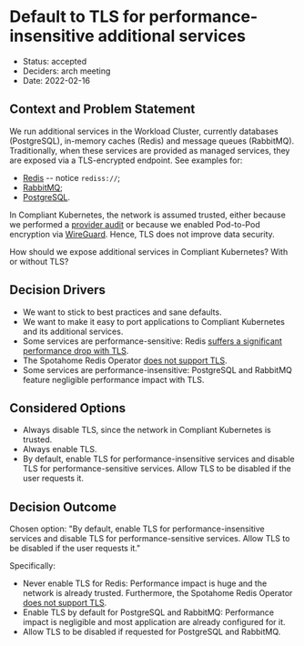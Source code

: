 # Default to TLS for performance-insensitive additional services

* Status: accepted
* Deciders: arch meeting
* Date: 2022-02-16

## Context and Problem Statement

We run additional services in the Workload Cluster, currently databases (PostgreSQL), in-memory caches (Redis) and message queues (RabbitMQ).
Traditionally, when these services are provided as managed services, they are exposed via a TLS-encrypted endpoint. See examples for:

* [Redis](https://learn.microsoft.com/en-us/azure/azure-cache-for-redis/cache-nodejs-get-started#create-a-new-nodejs-app) -- notice `rediss://`;
* [RabbitMQ](https://docs.aws.amazon.com/amazon-mq/latest/developer-guide/data-protection.html#data-protection-encryption-in-transit);
* [PostgreSQL](https://docs.aws.amazon.com/AmazonRDS/latest/UserGuide/PostgreSQL.Concepts.General.SSL.html).

In Compliant Kubernetes, the network is assumed trusted, either because we performed a [provider audit](../operator-manual/provider-audit.md) or because we enabled Pod-to-Pod encryption via [WireGuard](https://elastisys.com/redundancy-across-data-centers-with-kubernetes-wireguard-and-rook/). Hence, TLS does not improve data security.

How should we expose additional services in Compliant Kubernetes? With or without TLS?

## Decision Drivers

* We want to stick to best practices and sane defaults.
* We want to make it easy to port applications to Compliant Kubernetes and its additional services.
* Some services are performance-sensitive: Redis [suffers a significant performance drop with TLS](https://dzone.com/articles/redis-tls-can-significantly-reduce-performance-a-l#:~:text=To%20summarize%20performance%3A,drop%20after%20adding%20additional%20threads).
* The Spotahome Redis Operator [does not support TLS](https://github.com/spotahome/redis-operator/issues/268).
* Some services are performance-insensitive: PostgreSQL and RabbitMQ feature negligible performance impact with TLS.

## Considered Options

* Always disable TLS, since the network in Compliant Kubernetes is trusted.
* Always enable TLS.
* By default, enable TLS for performance-insensitive services and disable TLS for performance-sensitive services. Allow TLS to be disabled if the user requests it.

## Decision Outcome

Chosen option: "By default, enable TLS for performance-insensitive services and disable TLS for performance-sensitive services. Allow TLS to be disabled if the user requests it."

Specifically:

* Never enable TLS for Redis: Performance impact is huge and the network is already trusted. Furthermore, the Spotahome Redis Operator [does not support TLS](https://github.com/spotahome/redis-operator/issues/268).
* Enable TLS by default for PostgreSQL and RabbitMQ: Performance impact is negligible and most application are already configured for it.
* Allow TLS to be disabled if requested for PostgreSQL and RabbitMQ.
